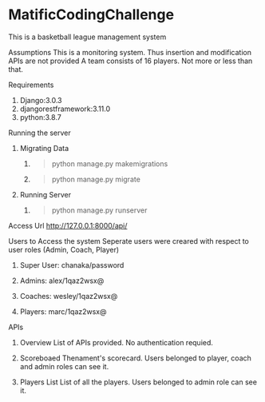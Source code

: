 # MatificCodingChallenge
This is a basketball league management system

Assumptions
This is a monitoring system. Thus insertion and modification APIs are not provided
A team consists of 16 players. Not more or less than that.

Requirements
1. Django:3.0.3
2. djangorestframework:3.11.0
3. python:3.8.7


Running the server
1. Migrating Data
	1. >python manage.py makemigrations
	2. >python manage.py migrate
	
2. Running Server
	1. >python manage.py runserver

Access Url
	http://127.0.0.1:8000/api/
	
Users to Access the system
	Seperate users were creared with respect to user roles (Admin, Coach, Player)
1. Super User: chanaka/password

2. Admins: alex/1qaz2wsx@

3. Coaches: wesley/1qaz2wsx@

4. Players: marc/1qaz2wsx@



APIs
1. Overview
	List of APIs provided. No authentication requied.
	
2. Scoreboaed
	Thenament's scorecard. Users belonged to player, coach and admin roles can see it.

3. Players List
	List of all the players. Users belonged to admin role can see it.
	
	
